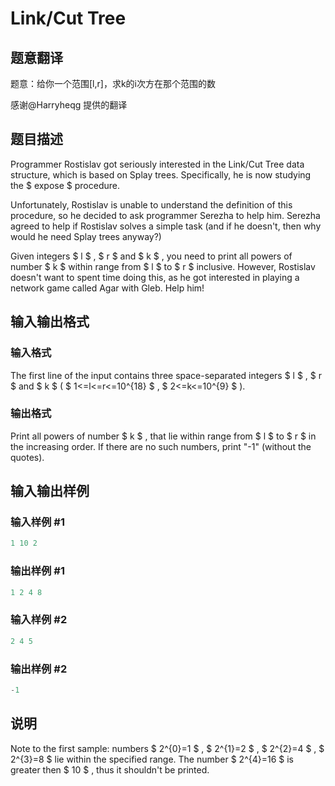 # Link/Cut Tree

## 题意翻译

题意：给你一个范围[l,r]，求k的i次方在那个范围的数

感谢@Harryheqg 提供的翻译

## 题目描述

Programmer Rostislav got seriously interested in the Link/Cut Tree data structure, which is based on Splay trees. Specifically, he is now studying the $ expose $ procedure.

Unfortunately, Rostislav is unable to understand the definition of this procedure, so he decided to ask programmer Serezha to help him. Serezha agreed to help if Rostislav solves a simple task (and if he doesn't, then why would he need Splay trees anyway?)

Given integers $ l $ , $ r $ and $ k $ , you need to print all powers of number $ k $ within range from $ l $ to $ r $ inclusive. However, Rostislav doesn't want to spent time doing this, as he got interested in playing a network game called Agar with Gleb. Help him!

## 输入输出格式

### 输入格式

The first line of the input contains three space-separated integers $ l $ , $ r $ and $ k $ ( $ 1<=l<=r<=10^{18} $ , $ 2<=k<=10^{9} $ ).

### 输出格式

Print all powers of number $ k $ , that lie within range from $ l $ to $ r $ in the increasing order. If there are no such numbers, print "-1" (without the quotes).

## 输入输出样例

### 输入样例 #1

```cpp
1 10 2

```
### 输出样例 #1

```cpp
1 2 4 8 
```


### 输入样例 #2

```cpp
2 4 5

```
### 输出样例 #2

```cpp
-1
```


## 说明

Note to the first sample: numbers $ 2^{0}=1 $ , $ 2^{1}=2 $ , $ 2^{2}=4 $ , $ 2^{3}=8 $ lie within the specified range. The number $ 2^{4}=16 $ is greater then $ 10 $ , thus it shouldn't be printed.

